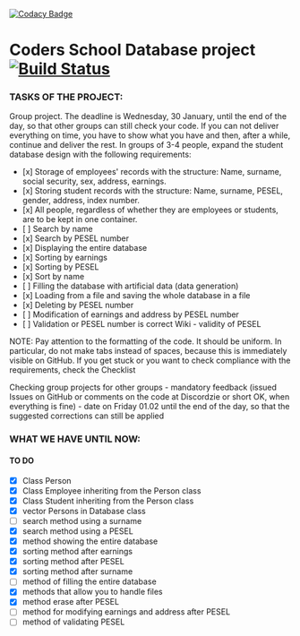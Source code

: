 [![Codacy Badge](https://api.codacy.com/project/badge/Grade/31f7177e96a34555842059fced23cbfc)](https://app.codacy.com/app/OriaTori/CS_Database?utm_source=github.com&utm_medium=referral&utm_content=OriaTori/CS_Database&utm_campaign=Badge_Grade_Dashboard)
# Coders School Database project [![Build Status](https://travis-ci.com/OriaTori/CS_Database.svg?branch=master)](https://travis-ci.com/OriaTori/CS_Database)

### TASKS OF THE PROJECT:

Group project. The deadline is Wednesday, 30 January, until the end of the day, so that other groups can still check your code. If you can not deliver everything on time, you have to show what you have and then, after a while, continue and deliver the rest. In groups of 3-4 people, expand the student database design with the following requirements:

-    [x] Storage of employees' records with the structure: Name, surname, social security, sex, address, earnings.
-    [x] Storing student records with the structure: Name, surname, PESEL, gender, address, index number.
-    [x] All people, regardless of whether they are employees or students, are to be kept in one container.
-    [ ] Search by name
-    [x] Search by PESEL number
-    [x] Displaying the entire database
-    [x] Sorting by earnings
-    [x] Sorting by PESEL
-    [x] Sort by name
-    [ ] Filling the database with artificial data (data generation)
-    [x] Loading from a file and saving the whole database in a file
-    [x] Deleting by PESEL number
-    [ ] Modification of earnings and address by PESEL number
-    [ ] Validation or PESEL number is correct Wiki - validity of PESEL

NOTE: Pay attention to the formatting of the code. It should be uniform. In particular, do not make tabs instead of spaces, because this is immediately visible on GitHub. If you get stuck or you want to check compliance with the requirements, check the Checklist

Checking group projects for other groups - mandatory feedback (issued Issues on GitHub or comments on the code at Discordzie or short OK, when everything is fine) - date on Friday 01.02 until the end of the day, so that the suggested corrections can still be applied

### WHAT WE HAVE UNTIL NOW:
#### TO DO

 -   [x] Class Person
 -   [x] Class Employee inheriting from the Person class
 -   [x] Class Student inheriting from the Person class 
 -   [x] vector Persons in Database class 
 -   [ ] search method using a surname 
 -   [x] search method using a PESEL
 -   [x] method showing the entire database
 -   [x] sorting method after earnings
 -   [x] sorting method after PESEL 
 -   [x] sorting method after surname 
 -   [ ] method of filling the entire database
 -   [x] methods that allow you to handle files
 -   [x] method erase after PESEL 
 -   [ ] method for modifying earnings and address after PESEL
 -   [ ] method of validating PESEL 
